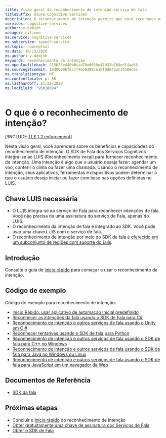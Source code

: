 ```yaml
---
title: Visão geral do reconhecimento de intenção-serviço de fala
titleSuffix: Azure Cognitive Services
description: O reconhecimento de intenção permite que você reconheça os objetivos dos usuários predefinidos. Este artigo é uma visão geral dos benefícios e funcionalidades do serviço de reconhecimento de intenção.
services: cognitive-services
author: v-demjoh
manager: nitinme
ms.service: cognitive-services
ms.subservice: speech-service
ms.topic: conceptual
ms.date: 10/13/2020
ms.author: v-demjoh
keywords: reconhecimento de intenção
ms.openlocfilehash: 215b25e440b8cad76e0656e47d32b184edf4ac66
ms.sourcegitcommit: 10d00006fec1f4b69289ce18fdd0452c3458eca5
ms.translationtype: MT
ms.contentlocale: pt-BR
ms.lasthandoff: 11/21/2020
ms.locfileid: "95018694"
---
```

# <a name="what-is-intent-recognition"></a>O que é o reconhecimento de intenção?

[!INCLUDE [TLS 1.2 enforcement](../../../includes/cognitive-services-tls-announcement.md)]

Nesta visão geral, você aprenderá sobre os benefícios e capacidades do reconhecimento de intenção. O SDK de Fala dos Serviços Cognitivos integra-se ao LUIS (Reconhecimento vocal) para fornecer reconhecimento de intenção. Uma intenção é algo que o usuário deseja fazer: agendar um voo, conferir o clima ou fazer uma chamada.
Usando o reconhecimento de intenção, seus aplicativos, ferramentas e dispositivos podem determinar o que o usuário deseja iniciar ou fazer com base nas opções definidas no LUIS.

## <a name="luis-key-required"></a>Chave LUIS necessária

* O LUIS integra-se ao serviço de Fala para reconhecer intenções de fala. Você não precisa de uma assinatura do serviço de Fala, apenas do LUIS.
* O reconhecimento da intenção de fala é integrado ao SDK. Você pode usar uma chave LUIS com o serviço de fala.
* O reconhecimento de intenção por meio do SDK de fala é [oferecido em um subconjunto de regiões com suporte do Luis](./regions.md#intent-recognition).

## <a name="get-started"></a>Introdução

Consulte o guia de [início rápido](quickstarts/intent-recognition.md) para começar a usar o reconhecimento de intenção.

## <a name="sample-code"></a>Código de exemplo

Código de exemplo para reconhecimento de intenção:

* [Início Rápido: usar aplicativo de automação Inicial predefinido](../luis/luis-get-started-create-app.md)
* [Reconhecer as intenções da fala usando o SDK de Fala para C#](./how-to-recognize-intents-from-speech-csharp.md)
* [Reconhecimento de intenção e outros serviços de fala usando o Unity em C #](https://github.com/Azure-Samples/cognitive-services-speech-sdk/tree/master/samples/unity/speechrecognizer)
* [Reconhecer tentativas usando o SDK de fala para Python](https://github.com/Azure-Samples/cognitive-services-speech-sdk/tree/master/samples/python/console)
* [Reconhecimento de intenção e outros serviços de fala usando o SDK de fala para C++ no Windows](https://github.com/Azure-Samples/cognitive-services-speech-sdk/tree/master/samples/cpp/windows/console)
* [Reconhecimento de intenção e outros serviços de fala usando o SDK de fala para Java no Windows ou Linux](https://github.com/Azure-Samples/cognitive-services-speech-sdk/tree/master/samples/java/jre/console)
* [Reconhecimento de intenção e outros serviços de fala usando o SDK de fala para JavaScript em um navegador da Web](https://github.com/Azure-Samples/cognitive-services-speech-sdk/tree/master/samples/js/browser)

## <a name="reference-docs"></a>Documentos de Referência

* [SDK da fala](./speech-sdk.md)

## <a name="next-steps"></a>Próximas etapas

* Concluir o [início rápido](quickstarts/intent-recognition.md) do reconhecimento de intenção
* [Obter gratuitamente uma chave de assinatura dos Serviços de Fala](overview.md#try-the-speech-service-for-free)
* [Obter o SDK de Fala](speech-sdk.md)
